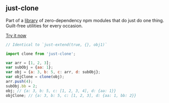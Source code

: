 ## just-clone

Part of a [library](../../../../) of zero-dependency npm modules that do just do one thing.  
Guilt-free utilities for every occasion.

[Try it now](http://anguscroll.com/just/just-extend)

```js
// Identical to `just-extend(true, {}, obj1)`

import clone from 'just-clone';

var arr = [1, 2, 3];
var subObj = {aa: 1};
var obj = {a: 3, b: 5, c: arr, d: subObj};
var objClone = clone(obj);
arr.push(4);
subObj.bb = 2;
obj; // {a: 3, b: 5, c: [1, 2, 3, 4], d: {aa: 1}}  
objClone; // {a: 3, b: 5, c: [1, 2, 3], d: {aa: 1, bb: 2}}
```
